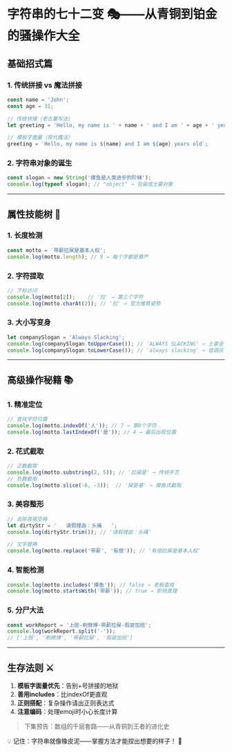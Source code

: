 # 字符串的七十二变 🎭——从青铜到铂金的骚操作大全

## 基础招式篇

### 1. 传统拼接 vs 魔法拼接
```javascript
const name = 'John';
const age = 31;

// 传统拼接（老古董写法）
let greeting = 'Hello, my name is ' + name + ' and I am ' + age + ' years old';

// 模板字面量（现代魔法）
greeting = `Hello, my name is ${name} and I am ${age} years old`;
```

### 2. 字符串对象的诞生
```javascript
const slogan = new String('摸鱼是人类进步的阶梯');
console.log(typeof slogan); // "object" → 包装成土豪对象
```

---

## 属性技能树 🌳

### 1. 长度检测
```javascript
const motto = '带薪拉屎是基本人权';
console.log(motto.length); // 9 → 每个字都是尊严
```

### 2. 字符提取
```javascript
// 下标访问
console.log(motto[2]);    // '拉' → 第三个字符
console.log(motto.charAt(2)); // '拉' → 官方推荐姿势
```

### 3. 大小写变身
```javascript
let companySlogan = 'Always Slacking';
console.log(companySlogan.toUpperCase()); // 'ALWAYS SLACKING' → 土豪金
console.log(companySlogan.toLowerCase()); // 'always slacking' → 低调灰
```

---

## 高级操作秘籍 📚

### 1. 精准定位
```javascript
// 查找字符位置
console.log(motto.indexOf('人')); // 7 → 第8个字符
console.log(motto.lastIndexOf('是')); // 4 → 最后出现位置
```

### 2. 花式截取
```javascript
// 正数截取
console.log(motto.substring(2, 5)); // '拉屎是' → 传统手艺
// 负数截取
console.log(motto.slice(-6, -3));  // '屎是基' → 摸鱼式截取
```

### 3. 美容整形
```javascript
// 去除首尾空格
let dirtyStr = '   请假理由：头痛   ';
console.log(dirtyStr.trim()); // '请假理由：头痛'

// 文字替换
console.log(motto.replace('带薪', '有偿')); // '有偿拉屎是基本人权'
```

### 4. 智能检测
```javascript
console.log(motto.includes('摸鱼')); // false → 老板查岗
console.log(motto.startsWith('带薪')); // true → 职场真理
```

### 5. 分尸大法
```javascript
const workReport = '上班-刷微博-带薪拉屎-假装加班';
console.log(workReport.split('-')); 
// ['上班', '刷微博', '带薪拉屎', '假装加班']
```

---

## 生存法则 ⚔️

1. **模板字面量优先**：告别+号拼接的地狱
2. **善用includes**：比indexOf更直观
3. **正则搭配**：复杂操作请出正则表达式
4. **注意编码**：处理emoji时小心长度计算

> 下集预告：数组的千层套路——从青铜到王者的进化史

💡 记住：字符串就像橡皮泥——掌握方法才能捏出想要的样子！ 🎨 